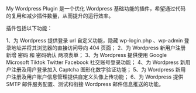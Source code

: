 My Wordpress Plugin 是一个优化 Wordpress 基础功能的插件，希望通过代码的复用和减少插件数量，从而提升的运行效率。

插件包括以下功能：

1、为 Wordpress 提供登录 url 自定义功能，隐藏 wp-login.php 、wp-admin 登录地址并将其浏览器的直接访问导向 404 页面；
2、为 Wordpress 新用户注册新增 密码 和 密码确认 两项表单；
3、为 Wordpress 提供使用 Google Microsoft Tiktok Twitter Facebook 社交账号登录功能；
4、为 Wordpress 新用户注册及用户登录加入 Captcha 图形化数字验证功能；
5、为 Wordpress 新用户注册及用户账户信息管理提供自定义头像上传功能；
6、为 Wordpress 提供 SMTP 邮件服务配置、测试和衔接 Wordpress 邮件信息推送的功能。
